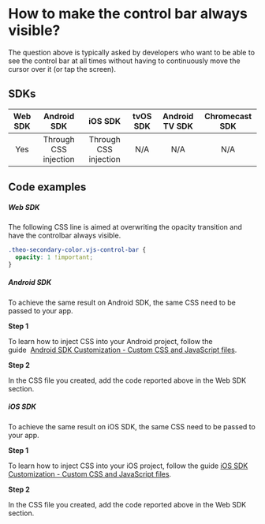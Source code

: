 # How to make the control bar always visible?

The question above is typically asked by developers who want to be able to see the control bar at all times without having to continuously move the cursor over it (or tap the screen).

## SDKs

| Web SDK |      Android SDK      |        iOS SDK        | tvOS SDK| Android TV SDK | Chromecast SDK |
| :-----: | :-------------------: | :-------------------: | :--: | :------------: | :------------: |
|   Yes   | Through CSS injection | Through CSS injection | N/A  |      N/A       |      N/A       |

## Code examples

##### Web SDK

The following CSS line is aimed at overwriting the opacity transition and have the controlbar always visible.

```css
.theo-secondary-color.vjs-control-bar {
  opacity: 1 !important;
}
```

##### Android SDK

To achieve the same result on Android SDK, the same CSS need to be passed to your app.

**Step 1**

To learn how to inject CSS into your Android project, follow the guide  [Android SDK Customization - Custom CSS and JavaScript files](../../faq/01-how-to-add-css-or-javascript-files-to-android-ios.md).

**Step 2**

In the CSS file you created, add the code reported above in the Web SDK section.

##### iOS SDK

To achieve the same result on iOS SDK, the same CSS need to be passed to your app.

**Step 1**

To learn how to inject CSS into your iOS project, follow the guide [iOS SDK Customization - Custom CSS and JavaScript files](../../faq/01-how-to-add-css-or-javascript-files-to-android-ios.md).

**Step 2**

In the CSS file you created, add the code reported above in the Web SDK section.
